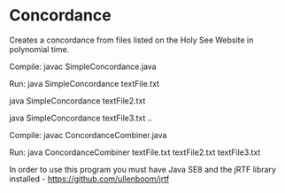 # Concordance

Creates a concordance from files listed on the Holy See Website in polynomial time. 

Compile: 
javac SimpleConcordance.java


Run: 
java SimpleConcordance textFile.txt

java SimpleConcordance textFile2.txt

java SimpleConcordance textFile3.txt
..


Compile: 
javac ConcordanceCombiner.java


Run: 
java ConcordanceCombiner textFile.txt textFile2.txt textFile3.txt


In order to use this program you must have Java SE8 and the jRTF library installed - https://github.com/ullenboom/jrtf
